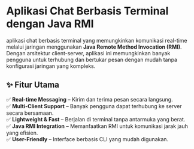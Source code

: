 # Aplikasi Chat Berbasis Terminal dengan Java RMI  
aplikasi chat berbasis terminal yang memungkinkan komunikasi real-time melalui jaringan menggunakan **Java Remote Method Invocation (RMI)**. Dengan arsitektur client-server, aplikasi ini memungkinkan banyak pengguna untuk terhubung dan bertukar pesan dengan mudah tanpa konfigurasi jaringan yang kompleks.  

## ✨ Fitur Utama
✅ **Real-time Messaging** – Kirim dan terima pesan secara langsung.  
✅ **Multi-Client Support** – Banyak pengguna dapat terhubung ke server secara bersamaan.  
✅ **Lightweight & Fast** – Berjalan di terminal tanpa antarmuka yang berat.  
✅ **Java RMI Integration** – Memanfaatkan RMI untuk komunikasi jarak jauh yang efisien.  
✅ **User-Friendly** – Interface berbasis CLI yang mudah digunakan.  
